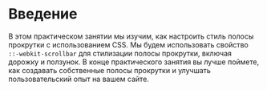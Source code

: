 # Введение

В этом практическом занятии мы изучим, как настроить стиль полосы прокрутки с использованием CSS. Мы будем использовать свойство `::-webkit-scrollbar` для стилизации полосы прокрутки, включая дорожку и ползунок. В конце практического занятия вы лучше поймете, как создавать собственные полосы прокрутки и улучшать пользовательский опыт на вашем сайте.
